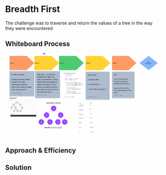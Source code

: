 # Breadth First
<!-- Description of the challenge -->
The challenge was to traverse and return the values of a tree in the way they were encountered

## Whiteboard Process
<!-- Embedded whiteboard image -->
![White Board](./breadthFirst.png)

## Approach & Efficiency
<!-- What approach did you take? Why? What is the Big O space/time for this approach? -->

## Solution
<!-- Show how to run your code, and examples of it in action -->
